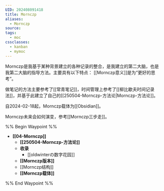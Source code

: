 ```yaml
---
UID: 202408091418
title: Mornczp
aliases:
  - Mornczp
source: 
tags:
  - moc
cssclasses:
  - kanban
  - mymoc
---
```

Mornczp是我基于某种背景建立的各种记录的整合，是我建立的第二大脑，也是我第二大脑的指导方法。主要具有以下特点：
[[Mornczp意义]]是为“更好的思考”。

做笔记的方法主要参考了[[常青笔记]]，时间管理上参考了[[柳比歇夫时间记录法]]，并基于此建立了自己的[[250504-Mornczp-方法论|Mornczp-方法论]]。

自2024-02-18起，Mornczp载体为[[Obsidian]]。

Mornczp未来会如何演变，参考[[Mornczp三步走]]。

%% Begin Waypoint %%
- **[[04-Mornczp]]**
	- **[[250504-Mornczp-方法论]]**
	- **收录**
		- [[oldwinterの数字花园]]
	- **[[Mornczp版本]]**
	- [[Mornczp结构]]
	- **[[Mornczp载体]]**

%% End Waypoint %%
